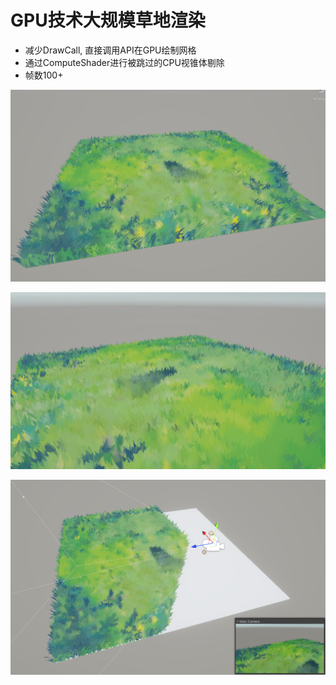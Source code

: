 # GPU技术大规模草地渲染

+ 减少DrawCall, 直接调用API在GPU绘制网格
+ 通过ComputeShader进行被跳过的CPU视锥体剔除
+ 帧数100+

![grass1](Images/grass1.png)

![grass2](Images/grass2.png)

![grass3](Images/grass3.png)


